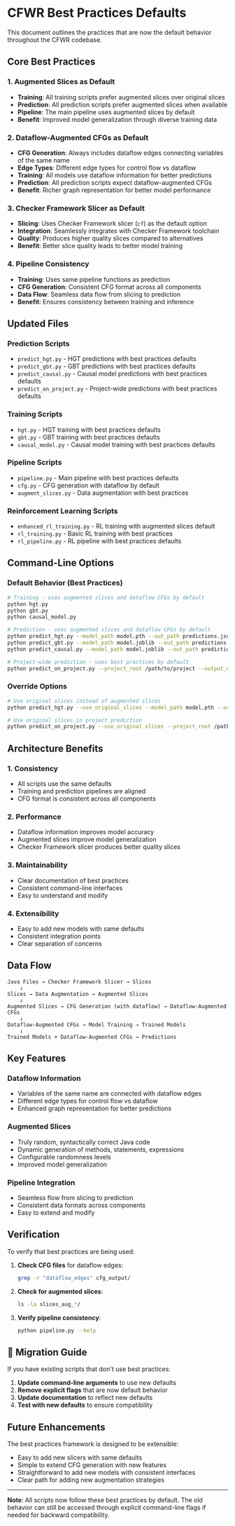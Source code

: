 # CFWR Best Practices Defaults

This document outlines the practices that are now the default behavior throughout the CFWR codebase.

## Core Best Practices

### **1. Augmented Slices as Default**
- **Training**: All training scripts prefer augmented slices over original slices
- **Prediction**: All prediction scripts prefer augmented slices when available
- **Pipeline**: The main pipeline uses augmented slices by default
- **Benefit**: Improved model generalization through diverse training data

### **2. Dataflow-Augmented CFGs as Default**
- **CFG Generation**: Always includes dataflow edges connecting variables of the same name
- **Edge Types**: Different edge types for control flow vs dataflow
- **Training**: All models use dataflow information for better predictions
- **Prediction**: All prediction scripts expect dataflow-augmented CFGs
- **Benefit**: Richer graph representation for better model performance

### **3. Checker Framework Slicer as Default**
- **Slicing**: Uses Checker Framework slicer (`cf`) as the default option
- **Integration**: Seamlessly integrates with Checker Framework toolchain
- **Quality**: Produces higher quality slices compared to alternatives
- **Benefit**: Better slice quality leads to better model training

### **4. Pipeline Consistency**
- **Training**: Uses same pipeline functions as prediction
- **CFG Generation**: Consistent CFG format across all components
- **Data Flow**: Seamless data flow from slicing to prediction
- **Benefit**: Ensures consistency between training and inference

## Updated Files

### **Prediction Scripts**
- `predict_hgt.py` - HGT predictions with best practices defaults
- `predict_gbt.py` - GBT predictions with best practices defaults  
- `predict_causal.py` - Causal model predictions with best practices defaults
- `predict_on_project.py` - Project-wide predictions with best practices defaults

### **Training Scripts**
- `hgt.py` - HGT training with best practices defaults
- `gbt.py` - GBT training with best practices defaults
- `causal_model.py` - Causal model training with best practices defaults

### **Pipeline Scripts**
- `pipeline.py` - Main pipeline with best practices defaults
- `cfg.py` - CFG generation with dataflow by default
- `augment_slices.py` - Data augmentation with best practices

### **Reinforcement Learning Scripts**
- `enhanced_rl_training.py` - RL training with augmented slices default
- `rl_training.py` - Basic RL training with best practices
- `rl_pipeline.py` - RL pipeline with best practices defaults

## Command-Line Options

### **Default Behavior (Best Practices)**
```bash
# Training - uses augmented slices and dataflow CFGs by default
python hgt.py
python gbt.py  
python causal_model.py

# Prediction - uses augmented slices and dataflow CFGs by default
python predict_hgt.py --model_path model.pth --out_path predictions.json --slices_dir slices/
python predict_gbt.py --model_path model.joblib --out_path predictions.json --slices_dir slices/
python predict_causal.py --model_path model.joblib --out_path predictions.json --slices_dir slices/

# Project-wide prediction - uses best practices by default
python predict_on_project.py --project_root /path/to/project --output_dir /path/to/output
```

### **Override Options**
```bash
# Use original slices instead of augmented slices
python predict_hgt.py --use_original_slices --model_path model.pth --out_path predictions.json --slices_dir slices/

# Use original slices in project prediction
python predict_on_project.py --use_original_slices --project_root /path/to/project --output_dir /path/to/output
```

## Architecture Benefits

### **1. Consistency**
- All scripts use the same defaults
- Training and prediction pipelines are aligned
- CFG format is consistent across all components

### **2. Performance**
- Dataflow information improves model accuracy
- Augmented slices improve model generalization
- Checker Framework slicer produces better quality slices

### **3. Maintainability**
- Clear documentation of best practices
- Consistent command-line interfaces
- Easy to understand and modify

### **4. Extensibility**
- Easy to add new models with same defaults
- Consistent integration points
- Clear separation of concerns

## Data Flow

```
Java Files → Checker Framework Slicer → Slices
    ↓
Slices → Data Augmentation → Augmented Slices
    ↓
Augmented Slices → CFG Generation (with dataflow) → Dataflow-Augmented CFGs
    ↓
Dataflow-Augmented CFGs → Model Training → Trained Models
    ↓
Trained Models + Dataflow-Augmented CFGs → Predictions
```

## Key Features

### **Dataflow Information**
- Variables of the same name are connected with dataflow edges
- Different edge types for control flow vs dataflow
- Enhanced graph representation for better predictions

### **Augmented Slices**
- Truly random, syntactically correct Java code
- Dynamic generation of methods, statements, expressions
- Configurable randomness levels
- Improved model generalization

### **Pipeline Integration**
- Seamless flow from slicing to prediction
- Consistent data formats across components
- Easy to extend and modify

## Verification

To verify that best practices are being used:

1. **Check CFG files** for dataflow edges:
   ```bash
   grep -r "dataflow_edges" cfg_output/
   ```

2. **Check for augmented slices**:
   ```bash
   ls -la slices_aug_*/
   ```

3. **Verify pipeline consistency**:
   ```bash
   python pipeline.py --help
   ```

## 📝 **Migration Guide**

If you have existing scripts that don't use best practices:

1. **Update command-line arguments** to use new defaults
2. **Remove explicit flags** that are now default behavior
3. **Update documentation** to reflect new defaults
4. **Test with new defaults** to ensure compatibility

## Future Enhancements

The best practices framework is designed to be extensible:

- Easy to add new slicers with same defaults
- Simple to extend CFG generation with new features
- Straightforward to add new models with consistent interfaces
- Clear path for adding new augmentation strategies

---

**Note**: All scripts now follow these best practices by default. The old behavior can still be accessed through explicit command-line flags if needed for backward compatibility.
